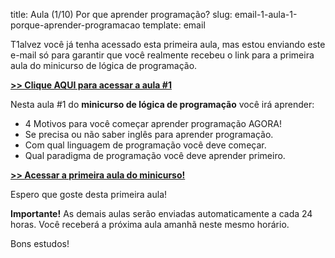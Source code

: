 title: Aula (1/10) Por que aprender programação?
slug: email-1-aula-1-porque-aprender-programacao
template: email

T1alvez você já tenha acessado esta primeira aula, mas estou enviando este e-mail só para garantir que você realmente recebeu o link para a primeira aula do minicurso de lógica de programação.

[**>> Clique AQUI para acessar a aula #1**](http://mclp.dicasdeprogramacao.com.br/aula-1-porque-aprender-programacao.html)

Nesta aula #1 do **minicurso de lógica de programação** você irá aprender:

- 4 Motivos para você começar aprender programação AGORA!
- Se precisa ou não saber inglês para aprender programação.
- Com qual linguagem de programação você deve começar.
- Qual paradigma de programação você deve aprender primeiro.

[**>> Acessar a primeira aula do minicurso!**](http://mclp.dicasdeprogramacao.com.br/minicurso-1-porque-aprender-programacao.html)

Espero que goste desta primeira aula!

**Importante!** As demais aulas serão enviadas automaticamente a cada 24 horas. Você receberá a próxima aula amanhã neste mesmo horário.

Bons estudos!

